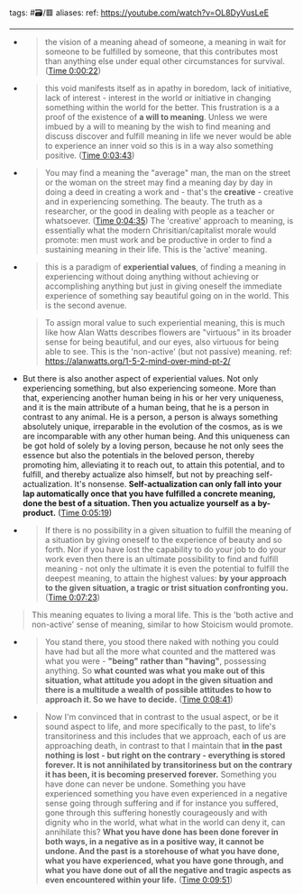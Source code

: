 tags: #🗃/🟥 
aliases: 
ref: 
https://youtube.com/watch?v=OL8DyVusLeE

---

- > the vision of a meaning ahead of someone, a meaning in wait for someone to be fulfilled by someone, that this contributes most than anything else under equal other circumstances for survival. ([Time 0:00:22](https://annotate.tv/watch/633fd153a917fd000954bd2e?annotationId=634050511c298a000a3f4620))
- > this void manifests itself as in apathy in boredom, lack of initiative, lack of interest - interest in the world or initiative in changing something within the world for the better. This frustration is a a proof of the existence of **a will to meaning**. Unless we were imbued by a will to meaning by the wish to find meaning and discuss discover and fulfill meaning in life we never would be able to experience an inner void so this is in a way also something positive. ([Time 0:03:43](https://annotate.tv/watch/633fd153a917fd000954bd2e?annotationId=6340513869b0930009e7dd79))
- > You may find a meaning the "average" man, the man on the street or the woman on the street may find a meaning day by day in doing a deed in creating a work and - that's the **creative** - creative and in experiencing something. The beauty. The truth as a researcher, or the good in dealing with people as a teacher or whatsoever. ([Time 0:04:35](https://annotate.tv/watch/633fd153a917fd000954bd2e?annotationId=6340517e1c86cf00093f5ba7))
  >The 'creative' approach to meaning, is essentially what the modern Chrisitian/capitalist morale would promote: men must work and be productive in order to find a sustaining meaning in their life. This is the 'active' meaning.

- > this is a paradigm of **experiential values**, of finding a meaning in experiencing without doing anything without achieving or accomplishing anything but just in giving oneself the immediate experience of something say beautiful going on in the world. This is the second avenue.
  
  >To assign moral value to such experiential meaning, this is much like how Alan Watts describes flowers are "virtuous" in its broader sense for being beautiful, and our eyes, also virtuous for being able to see. This is the 'non-active' (but not passive) meaning.
  >ref: https://alanwatts.org/1-5-2-mind-over-mind-pt-2/
  
  
- But there is also another aspect of experiential values. Not only experiencing something, but also experiencing someone. More than that, experiencing another human being in his or her very uniqueness, and it is the main attribute of a human being, that he is a person in contrast to any animal. He is a person, a person is always something absolutely unique, irreparable in the evolution of the cosmos, as is we are incomparable with any other human being. And this uniqueness can be got hold of solely by a loving person, because he not only sees the essence but also the potentials in the beloved person, thereby promoting him, alleviating it to reach out, to attain this potential, and to fulfill, and thereby actualize also himself, but not by preaching self-actualization. It's nonsense. **Self-actualization can only fall into your lap automatically once that you have fulfilled a concrete meaning, done the best of a situation. Then you actualize yourself as a by-product.** ([Time 0:05:19](https://annotate.tv/watch/633fd153a917fd000954bd2e?annotationId=634051e469b0930009e7dd7b))
  
- > If there is no possibility in a given situation to fulfill the meaning of a situation by giving oneself to the experience of beauty and so forth. Nor if you have lost the capability to do your job to do your work even then there is an ultimate possibility to find and fulfill meaning - not only the ultimate it is even the potential to fulfill the deepest meaning, to attain the highest values: **by your approach to the given situation, a tragic or trist situation confronting you.** ([Time 0:07:23](https://annotate.tv/watch/633fd153a917fd000954bd2e?annotationId=6340521c69b0930009e7de46))

> This meaning equates to living a moral life. This is the 'both active and non-active' sense of meaning, similar to how Stoicism would promote.

- > You stand there, you stood there naked with nothing you could have had but all the more what counted and the mattered was what you were - **"being" rather than "having"**, possessing anything. So **what counted was what you make out of this situation, what attitude you adopt in the given situation and there is a multitude a wealth of possible attitudes to how to approach it. So we have to decide.** ([Time 0:08:41](https://annotate.tv/watch/633fd153a917fd000954bd2e?annotationId=634052661c298a000a3f4622))
  
- > Now I'm convinced that in contrast to the usual aspect, or be it sound aspect to life, and more specifically to the past, to life's transitoriness and this includes that we approach, each of us are approaching death, in contrast to that I maintain that **in the past nothing is lost - but right on the contrary -  everything is stored forever. It is not annihilated by transitoriness but on the contrary it has been, it is becoming preserved forever.** 
  Something you have done can never be undone. Something you have experienced something you have even experienced in a negative sense going through suffering and if for instance you suffered, gone through this suffering honestly courageously and with dignity who in the world, what what in the world can deny it, can annihilate this? **What you have done has been done forever in both ways, in a negative as in a positive way, it cannot be undone. And the past is a storehouse of what you have done, what you have experienced, what you have gone through, and what you have done out of all the negative and tragic aspects as even encountered within your life.** ([Time 0:09:51](https://annotate.tv/watch/633fd153a917fd000954bd2e?annotationId=634052d14081230009164378))

